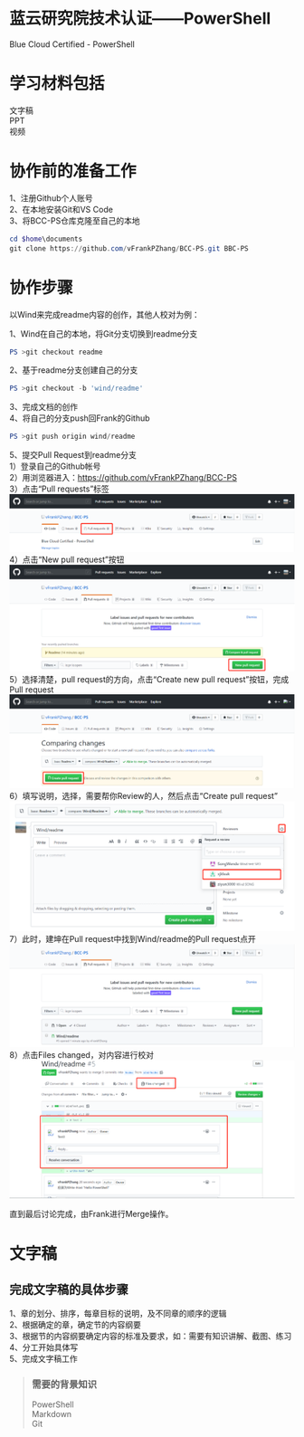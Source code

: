 # 蓝云研究院技术认证——PowerShell

Blue Cloud Certified - PowerShell

# 学习材料包括

  文字稿  
  PPT  
  视频

# 协作前的准备工作
  
  1、注册Github个人账号  
  2、在本地安装Git和VS Code  
  3、将BCC-PS仓库克隆至自己的本地  
  ```powershell
  cd $home\documents
  git clone https://github.com/vFrankPZhang/BCC-PS.git BBC-PS
  ```

# 协作步骤

以Wind来完成readme内容的创作，其他人校对为例：

  1、Wind在自己的本地，将Git分支切换到readme分支  
  ```powershell
  PS >git checkout readme
  ```  
  2、基于readme分支创建自己的分支
  ```powershell
  PS >git checkout -b 'wind/readme'
  ```
  3、完成文档的创作  
  4、将自己的分支push回Frank的Github
  ```powershell
  PS >git push origin wind/readme
  ```
  5、提交Pull Request到readme分支  
  1）登录自己的Github帐号  
  2）用浏览器进入：https://github.com/vFrankPZhang/BCC-PS  
  3）点击“Pull requests”标签  
  ![](images/readme.pullrequest.1.png)
  4）点击“New pull request”按钮  
  ![](images/readme.pullrequest.2.png)
  5）选择清楚，pull request的方向，点击“Create new pull request”按钮，完成Pull request  
  ![](images/readme.pullrequest.3.png)
  6）填写说明，选择，需要帮你Review的人，然后点击“Create pull request”  
  ![](images/readme.pullrequest.4.png)
  7）此时，建坤在Pull request中找到Wind/readme的Pull request点开  
  ![](images/readme.pullrequest.5.png)
  8）点击Files changed，对内容进行校对  
  ![](images/readme.pullrequest.6.png)

直到最后讨论完成，由Frank进行Merge操作。

# 文字稿

## 完成文字稿的具体步骤

  1、章的划分、排序，每章目标的说明，及不同章的顺序的逻辑  
  2、根据确定的章，确定节的内容纲要  
  3、根据节的内容纲要确定内容的标准及要求，如：需要有知识讲解、截图、练习  
  4、分工开始具体写  
  5、完成文字稿工作

> ### 需要的背景知识
>
> PowerShell  
> Markdown  
> Git  
